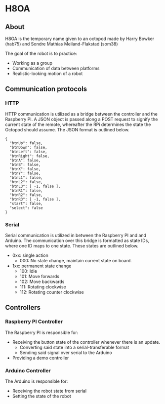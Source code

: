 # H8OA
## About
H8OA is the temporary name given to an octopod made by Harry Bowker (hab75) and
Sondre Mathias Meiland-Flakstad (som38)

The goal of the robot is to practice:
- Working as a group
- Communication of data between platforms
- Realistic-looking motion of a robot



## Communication protocols
### HTTP
HTTP communication is utilized as a bridge between the controller and the
Raspberry PI. A JSON object is passed along a POST request to signify the
current state of the remote, whereafter the RPi determines the state the
Octopod should assume. The JSON format is outlined below.

```
{
  "btnUp": false,
  "btnDown": false,
  "btnLeft": false,
  "btnRight": false,
  "btnA": false,
  "btnB": false,
  "btnX": false,
  "btnY": false,
  "btnL1": false,
  "btnL2": false,
  "btnL3": [ -1, false ],
  "btnR1": false,
  "btnR2": false,
  "btnR3": [ -1, false ],
  "start": false,
  "select": false
}
```

### Serial
Serial communication is utilized in between the Raspberry PI and and Arduino.
The communication over this bridge is formatted as state IDs, where one ID
maps to one state. These states are outlined below.

- 0xx: single action
  - 000: No state change, maintain current state on board.
- 1xx: permanent state change
  - 100: Idle
  - 101: Move forwards
  - 102: Move backwards
  - 111: Rotating clockwise
  - 112: Rotating counter clockwise




## Controllers
### Raspberry PI Controller
The Raspberry PI is responsible for:
- Receiving the button state of the controller whenever there is an update.
  - Converting said state into a serial-transferable format
  - Sending said signal over serial to the Arduino
- Providing a demo controller

### Arduino Controller
The Arduino is responsible for:
- Receiving the robot state from serial
- Setting the state of the robot